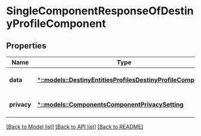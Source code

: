 # SingleComponentResponseOfDestinyProfileComponent

## Properties
Name | Type | Description | Notes
------------ | ------------- | ------------- | -------------
**data** | [***::models::DestinyEntitiesProfilesDestinyProfileComponent**](Destiny.Entities.Profiles.DestinyProfileComponent.md) |  | [optional] [default to null]
**privacy** | [***::models::ComponentsComponentPrivacySetting**](Components.ComponentPrivacySetting.md) |  | [optional] [default to null]

[[Back to Model list]](../README.md#documentation-for-models) [[Back to API list]](../README.md#documentation-for-api-endpoints) [[Back to README]](../README.md)


